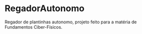 # RegadorAutonomo
Regador de plantinhas autonomo, projeto feito para a matéria de Fundamentos Ciber-Físicos.
